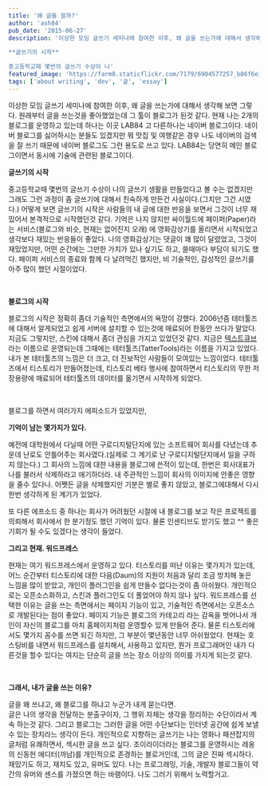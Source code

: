 ```yaml
---
title: '왜 글을 쓸까?'
author: 'ash84'
pub_date: '2015-06-27'
description: '이상한 모임 글쓰기 세미나에 참여한 이후, 왜 글을 쓰는가에 대해서 생각해 보면 그렇다. 원래부터 글을 쓰는것을 좋아했었는데 그 툴이 블로그가 된것 같다. 현재 나는 2개의 블로그를 운영하고 있는데 하나는 이곳 LAB84 고 다른하나는 네이버 블로그이다. 네이버 블로그를 싫어하시는 분들도 있겠지만 뭐 맛집 및 여행같은 경우 나도 네이버의 검색을 잘 쓰기 때문에 네이버 블로그도 그런 용도로 쓰고 있다. LAB84는 당연히 메인 블로그이면서 동시에 기술에 관련된 블로그이다.

**글쓰기의 시작**

중고등학교때 몇번의 글쓰기 수상이 나'
featured_image: 'https://farm8.staticflickr.com/7179/6904577257_b86f6e1626_b.jpg'
tags: ['about writing', 'dev', '글', 'essay']
---
```


이상한 모임 글쓰기 세미나에 참여한 이후, 왜 글을 쓰는가에 대해서 생각해 보면 그렇다. 원래부터 글을 쓰는것을 좋아했었는데 그 툴이 블로그가 된것 같다. 현재 나는 2개의 블로그를 운영하고 있는데 하나는 이곳 LAB84 고 다른하나는 네이버 블로그이다. 네이버 블로그를 싫어하시는 분들도 있겠지만 뭐 맛집 및 여행같은 경우 나도 네이버의 검색을 잘 쓰기 때문에 네이버 블로그도 그런 용도로 쓰고 있다. LAB84는 당연히 메인 블로그이면서 동시에 기술에 관련된 블로그이다.

**글쓰기의 시작**

중고등학교때 몇번의 글쓰기 수상이 나의 글쓰기 생활을 만들었다고 볼 수는 없겠지만 그래도 그런 과정이 좀 글쓰기에 대해서 친숙하게 만든건 사실이다.(그치만 그건 시였다.) 어떻게 보면 글쓰기의 시작은 사람들의 내 글에 대한 반응을 보면서 그것이 너무 재밌어서 본격적으로 시작했던것 같다. 기억은 나지 않지만 싸이월드에 페이퍼(Paper)라는 서비스(블로그와 비슷, 현재는 없어진지 오래) 에 영화감상기를 올리면서 시작되었고 생각보다 재밌는 반응들이 좋았다. 나의 영화감상기는 댓글이 꽤 많이 달렸었고, 그것이 재밌었지만, 어떤 순간에는 그만한 가치가 있나 싶기도 하고, 쓸때마다 부담이 되기도 했다. 페이퍼 서비스의 종료와 함께 다 날려먹긴 했지만, 비 기술적인, 감성적인 글쓰기를 아주 많이 했던 시절이었다.

 

**블로그의 시작**

블로그의 시작은 정확히 좀더 기술적인 측면에서의 욕망이 강했다. 2006년즘 테터툴즈에 대해서 알게되었고 쉽게 서버에 설치할 수 있는것에 매료되어 한동안 쓰다가 말았다. 지금도 그렇지만, 스킨에 대해서 좀더 관심을 가지고 있었던것 같다. 지금은 [텍스트큐브](http://www.textcube.org/)라는 이름으로 운영되는데 그때에는 테터툴즈(TatterTools)라는 이름을 가지고 있었다. 내가 본 테터툴즈의 느낌은 더 크고, 더 진보적인 사람들이 모여있는 느낌이었다. 테터툴즈에서 티스토리가 만들어졌는데, 티스토리 베타 행사에 참여하면서 티스토리의 무한 저장용량에 매료되어 테터툴즈의 데이터를 옮기면서 시작하게 되었다.

 

블로그를 하면서 여러가지 에피소드가 있었지만, 

**기억이 남는 몇가지가 있다.**

예전에 대학원에서 다닐때 어떤 구로디지털단지에 있는 소프트웨어 회사를 다녔는데 추운데 난로도 안틀어주는 회사였다.(실제로 그 계기로 난 구로디지털단지에서 일을 구하지 않는다.) 그 회사의 느낌에 대한 내용을 블로그에 쓴적이 있는데, 한번은 회사대표가 나를 불러서 삭제하라고 애기하더라. 내 주관적인 느낌이 회사의 이미지에 안좋은 영향을 줄수 있다나. 어쨋든 글을 삭제했지만 기분은 별로 좋지 않았고, 블로그에대해서 다시 한번 생각하게 된 계기가 있었다.

또 다른 에프소드 중 하나는 회사가 어려웠던 시절에 내 블로그를 보고 작은 프로젝트를 의뢰해서 회사에서 한 분기정도 했던 기억이 있다. 물론 인센티브도 받기도 했고 ^^ 좋은 기회가 될 수도 있겠다는 생각이 들었다.
 
**그리고 현재. 워드프레스**

현재는 여기 워드프레스에서 운영하고 있다. 티스토리를 떠난 이유는 몇가지가 있는데, 어느 순간부터 티스토리에 대한 다음(Daum)의 지원이 처음과 달리 조금 방치해 놓은 느낌을 많이 받았고, 개인이 플러그인을 쉽게 만들수 없다는것이 좀 아쉬웠다. 개인적으로는 오픈소스화하고, 스킨과 플러그인도 더 풀었어야 하지 않나 싶다. 워드프레스를 선택한 이유는 글을 쓰는 측면에서는 페이지 기능이 있고, 기술적인 측면에서는 오픈소스로 개발된다는 점이 좋았다. 페이지 기능은 블로그의 카테고리 라는 감옥을 벗어나서 개인이 자신의 블로그를 마치 홈페이지처럼 운영할수 있게 만들어 준다. 물론 티스토리에서도 몇가지 꼼수를 쓰면 되긴 하지만, 그 부분이 몇년동안 너무 아쉬웠었다. 현재는 호스팅비를 내면서 워드프레스를 설치해서, 사용하고 있지만, 뭔가 프로그래머인 내가 다른것을 할수 있다는 여지는 단순히 글을 쓰는 장소 이상의 의미를 가지게 되는것 같다.

 

**그래서, 내가 글을 쓰는 이유?**

글을 왜 쓰냐고, 왜 블로그를 하냐고 누군가 내게 묻는다면.  
 글은 나의 생각을 전달하는 분출구이자, 그 행위 자체는 생각을 정리하는 수단이라서 계속 하는것 같다. 그리고 블로그는 그러한 글을 어떤 수단보다는 인터넷 공간에 쉽게 보낼수 있는 장치라느 생각이 든다. 개인적으로 지향하는 글쓰기는 나는 영화나 패션잡지의 글처럼 유쾌하면서, 섹시한 글을 쓰고 싶다. 조이라이더라는 블로그를 운영하시는 레옹의 신동헌 에디터(까남)를 개인적으로 존경하는 블로거인데, 그의 글은 진짜 섹시하다. 재밌기도 하고, 재치도 있고, 유머도 있다. 나는 프로그래밍, 기술, 개발자 블로그들이 약간의 유머와 센스를 가졌으면 하는 바램이다. 나도 그러기 위해서 노력할거고.

